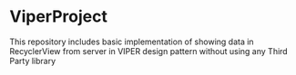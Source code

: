 # ViperProject
This repository includes basic implementation of showing data in RecyclerView from server in VIPER design pattern without using any Third Party library

